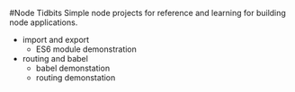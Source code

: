 #Node Tidbits
Simple node projects for reference and learning for building node applications.

* import and export
	* ES6 module demonstration
* routing and babel
	* babel demonstation
	* routing demonstation